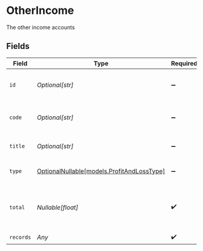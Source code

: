 # OtherIncome

The other income accounts


## Fields

| Field                                                                        | Type                                                                         | Required                                                                     | Description                                                                  | Example                                                                      |
| ---------------------------------------------------------------------------- | ---------------------------------------------------------------------------- | ---------------------------------------------------------------------------- | ---------------------------------------------------------------------------- | ---------------------------------------------------------------------------- |
| `id`                                                                         | *Optional[str]*                                                              | :heavy_minus_sign:                                                           | A unique identifier for an object.                                           | 12345                                                                        |
| `code`                                                                       | *Optional[str]*                                                              | :heavy_minus_sign:                                                           | The account code of the account                                              | 1100                                                                         |
| `title`                                                                      | *Optional[str]*                                                              | :heavy_minus_sign:                                                           | The name of the account.                                                     | Current assets                                                               |
| `type`                                                                       | [OptionalNullable[models.ProfitAndLossType]](../models/profitandlosstype.md) | :heavy_minus_sign:                                                           | The type of profit and loss                                                  | Section                                                                      |
| `total`                                                                      | *Nullable[float]*                                                            | :heavy_check_mark:                                                           | The aggregated total of all accounts within this category.                   | 1000                                                                         |
| `records`                                                                    | *Any*                                                                        | :heavy_check_mark:                                                           | N/A                                                                          |                                                                              |